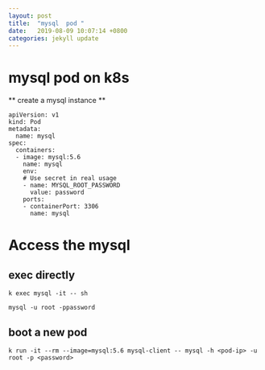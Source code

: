 ```yaml
---
layout: post
title:  "mysql  pod "
date:   2019-08-09 10:07:14 +0800
categories: jekyll update
---
```

#  mysql  pod on k8s



** create a mysql instance **


```
apiVersion: v1
kind: Pod
metadata:
  name: mysql
spec:
  containers:
  - image: mysql:5.6
    name: mysql
    env:
    # Use secret in real usage
    - name: MYSQL_ROOT_PASSWORD
      value: password
    ports:
    - containerPort: 3306
      name: mysql

```

#  Access the mysql 

##  exec directly


```
k exec mysql -it -- sh
```

```
mysql -u root -ppassword
```


##  boot a new pod


```
k run -it --rm --image=mysql:5.6 mysql-client -- mysql -h <pod-ip> -u root -p <password>
```





